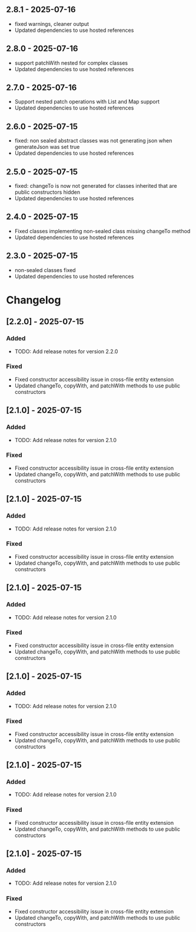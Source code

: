 ## 2.8.1 - 2025-07-16

* fixed warnings, cleaner output
* Updated dependencies to use hosted references

## 2.8.0 - 2025-07-16

* support patchWith nested for complex classes
* Updated dependencies to use hosted references

## 2.7.0 - 2025-07-16

* Support nested patch operations with List and Map support
* Updated dependencies to use hosted references

## 2.6.0 - 2025-07-15

* fixed: non sealed abstract classes was not generating json when generateJson was set true
* Updated dependencies to use hosted references

## 2.5.0 - 2025-07-15

* fixed: changeTo is now not generated for classes inherited that are public constructors hidden
* Updated dependencies to use hosted references

## 2.4.0 - 2025-07-15

* Fixed classes implementing non-sealed class missing changeTo method
* Updated dependencies to use hosted references

## 2.3.0 - 2025-07-15

* non-sealed classes fixed
* Updated dependencies to use hosted references

# Changelog

## [2.2.0] - 2025-07-15

### Added
- TODO: Add release notes for version 2.2.0

### Fixed
- Fixed constructor accessibility issue in cross-file entity extension
- Updated changeTo, copyWith, and patchWith methods to use public constructors


## [2.1.0] - 2025-07-15

### Added
- TODO: Add release notes for version 2.1.0

### Fixed
- Fixed constructor accessibility issue in cross-file entity extension
- Updated changeTo, copyWith, and patchWith methods to use public constructors


## [2.1.0] - 2025-07-15

### Added
- TODO: Add release notes for version 2.1.0

### Fixed
- Fixed constructor accessibility issue in cross-file entity extension
- Updated changeTo, copyWith, and patchWith methods to use public constructors


## [2.1.0] - 2025-07-15

### Added
- TODO: Add release notes for version 2.1.0

### Fixed
- Fixed constructor accessibility issue in cross-file entity extension
- Updated changeTo, copyWith, and patchWith methods to use public constructors


## [2.1.0] - 2025-07-15

### Added
- TODO: Add release notes for version 2.1.0

### Fixed
- Fixed constructor accessibility issue in cross-file entity extension
- Updated changeTo, copyWith, and patchWith methods to use public constructors


## [2.1.0] - 2025-07-15

### Added
- TODO: Add release notes for version 2.1.0

### Fixed
- Fixed constructor accessibility issue in cross-file entity extension
- Updated changeTo, copyWith, and patchWith methods to use public constructors


## [2.1.0] - 2025-07-15

### Added
- TODO: Add release notes for version 2.1.0

### Fixed
- Fixed constructor accessibility issue in cross-file entity extension
- Updated changeTo, copyWith, and patchWith methods to use public constructors

